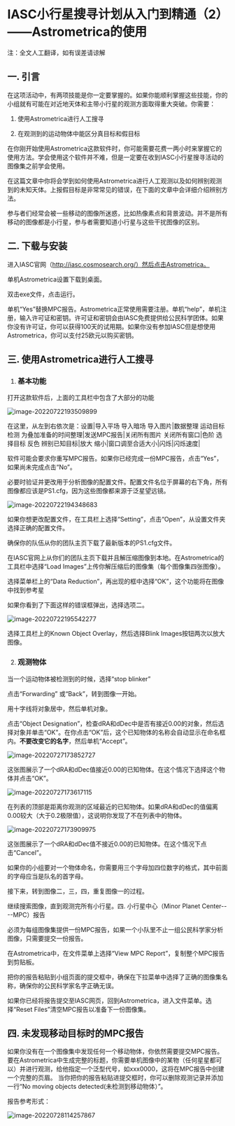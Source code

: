 # IASC小行星搜寻计划从入门到精通（2）——Astrometrica的使用

注：全文人工翻译，如有误差请谅解

## 一. 引言

在这项活动中，有两项技能是你一定要掌握的。如果你能顺利掌握这些技能，你的小组就有可能在对近地天体和主带小行星的观测方面取得重大突破。你需要：

1. 使用Astrometrica进行人工搜寻

2. 在观测到的运动物体中能区分真目标和假目标

   

在你刚开始使用Astrometrica这款软件时，你可能需要花费一两小时来掌握它的使用方法。学会使用这个软件并不难，但是一定要在收到IASC小行星搜寻活动的图像集之前学会使用。

在这篇文章中你将会学到如何使用Astrometrica进行人工观测以及如何辨别观测到的未知天体。上报假目标是非常常见的错误，在下面的文章中会详细介绍辨别方法。

参与者们经常会被一些移动的图像所迷惑，比如热像素点和背景波动。并不是所有移动的图像都是小行星，参与者需要知道小行星与这些干扰图像的区别。

## 二. 下载与安装

进入IASC官网（http://iasc.cosmosearch.org/）然后点击Astrometrica。

单机Astrometrica设置下载到桌面。

双击exe文件，点击运行。

单机“Yes”替换MPC报告。Astrometrica正常使用需要注册。单机“help”，单机注册，输入许可证和密钥。许可证和密钥会由IASC免费提供给公民科学团体。如果你没有许可证，你可以获得100天的试用期。如果你没有参加IASC但是想使用Astrometrica，你可以支付25欧元以购买密钥。

## 三. 使用Astrometrica进行人工搜寻

1. ### 基本功能

打开这款软件后，上面的工具栏中包含了大部分的功能

![image-20220722193509899](/home/home/.config/Typora/typora-user-images/image-20220722193509899.png)

在这里，从左到右依次是：设置|导入平场 导入暗场 导入图片|数据整理 运动目标检测 为叠加准备的时间整理|发送MPC报告|关闭所有图片 关闭所有窗口|色阶 选择目标 反色 辨别已知目标|放大 缩小|窗口调至合适大小|闪烁|闪烁速度| 

软件可能会要求你重写MPC报告。如果你已经完成一份MPC报告，点击“Yes”，如果尚未完成点击“No”。

必要时验证并更改用于分析图像的配置文件。配置文件名位于屏幕的右下角，所有图像都应该是PS1.cfg，因为这些图像都来源于泛星望远镜。

![image-20220722194348683](/home/home/.config/Typora/typora-user-images/image-20220722194348683.png)

如果你想更改配置文件，在工具栏上选择“Setting”，点击“Open”，从设置文件夹选择正确的配置文件。

确保你的队伍从你的团队主页下载了最新版本的PS1.cfg文件。

在IASC官网上从你们的团队主页下载并且解压缩图像到本地。在Astrometrica的工具栏中选择“Load Images”上传你解压缩后的图像集（每个图像集四张图像）。

选择菜单栏上的“Data Reduction”，再出现的框中选择“OK”，这个功能将在图像中找到参考星

如果你看到了下面这样的错误框弹出，选择选项二。

![image-20220722195542277](/home/home/.config/Typora/typora-user-images/image-20220722195542277.png)

选择工具栏上的Known Object Overlay，然后选择Blink Images按钮两次以放大图像。

2. ### 观测物体

当一个运动物体被检测到的时候，选择“stop blinker”

  点击“Forwarding” 或“Back”，转到图像一开始。

用十字线将对象居中，然后单机对象。

点击“Object Designation”，检查dRA和dDec中是否有接近0.00的对象，然后选择对象并单击“OK”。在你点击“OK”后，这个已知物体的名称会自动显示在命名框内。**不要改变它的名字**，然后单机“Accept”。

![image-20220727173852727](/home/home/.config/Typora/typora-user-images/image-20220727173852727.png)

这张图展示了一个dRA和dDec值接近0.00的已知物体。在这个情况下选择这个物体并点击“OK”。

![image-20220727173617115](/home/home/.config/Typora/typora-user-images/image-20220727173617115.png)

在列表的顶部是距离你观测的区域最近的已知物体。如果dRA和dDec的值偏离0.00较大（大于0.2极限值），这说明你发现了不在列表中的物体。

![image-20220727173909975](/home/home/.config/Typora/typora-user-images/image-20220727173909975.png)

这张图展示了一个dRA和dDec值不接近0.00的已知物体。在这个情况下点击“Cancel”。

如果你的小组要对一个物体命名，你需要用三个字母加四位数字的格式，其中前面的字母应当是队名的首字母。

接下来，转到图像二，三，四，重复图像一的过程。

继续搜索图像，直到观测完所有小行星。四. 小行星中心（Minor Planet Center----MPC）报告

必须为每组图像集提供一份MPC报告，如果一个小队里不止一组公民科学家分析图像，只需要提交一份报告。

在Astrometrica中，在文件菜单上选择“View MPC Report”，复制整个MPC报告到剪贴板。

把你的报告粘贴到小组页面的提交框中，确保在下拉菜单中选择了正确的图像集名称，确保你的公民科学家名字正确无误。

如果你已经将报告提交至IASC网页，回到Astrometrica，进入文件菜单。选择“Reset Files”清空MPC报告以准备下一份图像集。

## 四. 未发现移动目标时的MPC报告

如果你没有在一个图像集中发现任何一个移动物体，你依然需要提交MPC报告。要在Astrometrica中生成完整的标题，你需要单机图像中的某物（任何星星都可以）并进行观测，给他指定一个泛型代号，如xxx0000，这将在MPC报告中创建一个完整的页眉。 当你把你的报告粘贴进提交框时，你可以删除观测记录并添加一行“No moving objects detected(未检测到移动物体）”。

报告参考形式：

![image-20220728114257867](/home/home/.config/Typora/typora-user-images/image-20220728114257867.png)

## 